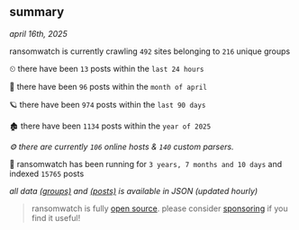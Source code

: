 
## summary
_april 16th, 2025_

ransomwatch is currently crawling `492` sites belonging to `216` unique groups

⏲ there have been `13` posts within the `last 24 hours`

🦈 there have been `96` posts within the `month of april`

🪐 there have been `974` posts within the `last 90 days`

🏚 there have been `1134` posts within the `year of 2025`

_⚙️ there are currently `106` online hosts & `140` custom parsers._

🦕 ransomwatch has been running for `3 years, 7 months and 10 days` and indexed `15765` posts

_all data  [(groups)](http://ransomwhat.telemetry.ltd/groups) and [(posts)](http://ransomwhat.telemetry.ltd/posts) is available in JSON (updated hourly)_

> ransomwatch is fully [open source](https://github.com/joshhighet/ransomwatch#ransomwatch--). please consider [sponsoring](https://github.com/sponsors/joshhighet) if you find it useful!
